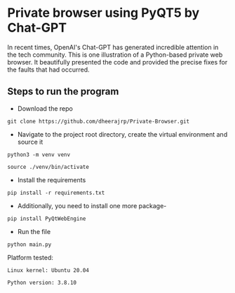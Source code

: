 # Private browser using PyQT5 by Chat-GPT

In recent times, OpenAI's Chat-GPT has generated incredible attention in the tech community.
This is one illustration of a Python-based private web browser.
It beautifully presented the code and provided the precise fixes for the faults that had occurred.  

## Steps to run the program

- Download the repo 

``git clone https://github.com/dheerajrp/Private-Browser.git``

- Navigate to the project root directory, create the virtual environment and source it

``python3 -m venv venv`` 

``source ./venv/bin/activate``

- Install the requirements

``pip install -r requirements.txt``

- Additionally, you need to install one more package-

``pip install PyQtWebEngine``

- Run the file

``python main.py``

Platform tested:

``Linux kernel: Ubuntu 20.04``

``Python version: 3.8.10``